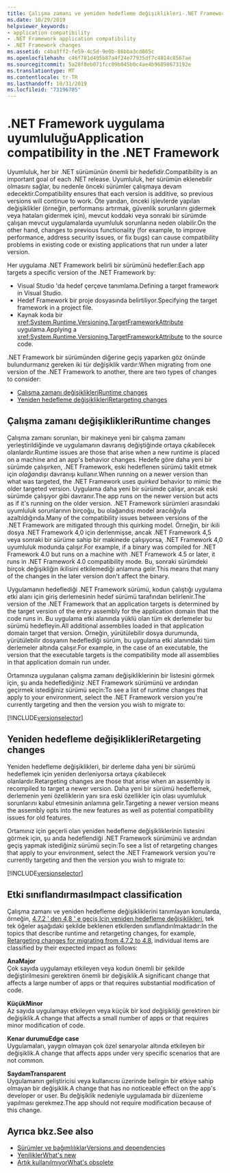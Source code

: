 ```yaml
---
title: Çalışma zamanı ve yeniden hedefleme değişiklikleri-.NET Framework
ms.date: 10/29/2019
helpviewer_keywords:
- application compatibility
- .NET Framework application compatibility
- .NET Framework changes
ms.assetid: c4ba3ff2-fe59-4c5d-9e0b-86bba3cd865c
ms.openlocfilehash: c46f781d495b87a4f24e77935df7c4814c8567ae
ms.sourcegitcommit: 5a28f8eb071fcc09b045b0c4ae4b96898673192e
ms.translationtype: MT
ms.contentlocale: tr-TR
ms.lasthandoff: 10/31/2019
ms.locfileid: "73196705"
---
```

# <a name="application-compatibility-in-the-net-framework"></a><span data-ttu-id="5aa58-102">.NET Framework uygulama uyumluluğu</span><span class="sxs-lookup"><span data-stu-id="5aa58-102">Application compatibility in the .NET Framework</span></span>

<span data-ttu-id="5aa58-103">Uyumluluk, her bir .NET sürümünün önemli bir hedefidir.</span><span class="sxs-lookup"><span data-stu-id="5aa58-103">Compatibility is an important goal of each .NET release.</span></span> <span data-ttu-id="5aa58-104">Uyumluluk, her sürümün eklenebilir olmasını sağlar, bu nedenle önceki sürümler çalışmaya devam edecektir.</span><span class="sxs-lookup"><span data-stu-id="5aa58-104">Compatibility ensures that each version is additive, so previous versions will continue to work.</span></span> <span data-ttu-id="5aa58-105">Öte yandan, önceki işlevlerde yapılan değişiklikler (örneğin, performansı artırmak, güvenlik sorunlarını gidermek veya hataları gidermek için), mevcut koddaki veya sonraki bir sürümde çalışan mevcut uygulamalarda uyumluluk sorunlarına neden olabilir.</span><span class="sxs-lookup"><span data-stu-id="5aa58-105">On the other hand, changes to previous functionality (for example, to improve performance, address security issues, or fix bugs) can cause compatibility problems in existing code or existing applications that run under a later version.</span></span>

<span data-ttu-id="5aa58-106">Her uygulama .NET Framework belirli bir sürümünü hedefler:</span><span class="sxs-lookup"><span data-stu-id="5aa58-106">Each app targets a specific version of the .NET Framework by:</span></span>

- <span data-ttu-id="5aa58-107">Visual Studio 'da hedef çerçeve tanımlama.</span><span class="sxs-lookup"><span data-stu-id="5aa58-107">Defining a target framework in Visual Studio.</span></span>
- <span data-ttu-id="5aa58-108">Hedef Framework bir proje dosyasında belirtiliyor.</span><span class="sxs-lookup"><span data-stu-id="5aa58-108">Specifying the target framework in a project file.</span></span>
- <span data-ttu-id="5aa58-109">Kaynak koda bir <xref:System.Runtime.Versioning.TargetFrameworkAttribute> uygulama.</span><span class="sxs-lookup"><span data-stu-id="5aa58-109">Applying a <xref:System.Runtime.Versioning.TargetFrameworkAttribute> to the source code.</span></span>

<span data-ttu-id="5aa58-110">.NET Framework bir sürümünden diğerine geçiş yaparken göz önünde bulundurmanız gereken iki tür değişiklik vardır:</span><span class="sxs-lookup"><span data-stu-id="5aa58-110">When migrating from one version of the .NET Framework to another, there are two types of changes to consider:</span></span>

- [<span data-ttu-id="5aa58-111">Çalışma zamanı değişiklikleri</span><span class="sxs-lookup"><span data-stu-id="5aa58-111">Runtime changes</span></span>](#runtime-changes)
- [<span data-ttu-id="5aa58-112">Yeniden hedefleme değişiklikleri</span><span class="sxs-lookup"><span data-stu-id="5aa58-112">Retargeting changes</span></span>](#retargeting-changes)

## <a name="runtime-changes"></a><span data-ttu-id="5aa58-113">Çalışma zamanı değişiklikleri</span><span class="sxs-lookup"><span data-stu-id="5aa58-113">Runtime changes</span></span>

<span data-ttu-id="5aa58-114">Çalışma zamanı sorunları, bir makineye yeni bir çalışma zamanı yerleştirildiğinde ve uygulamanın davranış değiştiğinde ortaya çıkabilecek olanlardır.</span><span class="sxs-lookup"><span data-stu-id="5aa58-114">Runtime issues are those that arise when a new runtime is placed on a machine and an app's behavior changes.</span></span> <span data-ttu-id="5aa58-115">Hedefe göre daha yeni bir sürümde çalışırken, .NET Framework, eski hedeflenen sürümü taklit etmek için *olağandışı* davranışı kullanır.</span><span class="sxs-lookup"><span data-stu-id="5aa58-115">When running on a newer version than what was targeted, the .NET Framework uses *quirked* behavior to mimic the older targeted version.</span></span> <span data-ttu-id="5aa58-116">Uygulama daha yeni bir sürümde çalışır, ancak eski sürümde çalışıyor gibi davranır.</span><span class="sxs-lookup"><span data-stu-id="5aa58-116">The app runs on the newer version but acts as if it's running on the older version.</span></span> <span data-ttu-id="5aa58-117">.NET Framework sürümleri arasındaki uyumluluk sorunlarının birçoğu, bu olağandışı model aracılığıyla azaltıldığında.</span><span class="sxs-lookup"><span data-stu-id="5aa58-117">Many of the compatibility issues between versions of the .NET Framework are mitigated through this quirking model.</span></span> <span data-ttu-id="5aa58-118">Örneğin, bir ikili dosya .NET Framework 4,0 için derlenmişse, ancak .NET Framework 4,5 veya sonraki bir sürüme sahip bir makinede çalışıyorsa, .NET Framework 4,0 uyumluluk modunda çalışır.</span><span class="sxs-lookup"><span data-stu-id="5aa58-118">For example, if a binary was compiled for .NET Framework 4.0 but runs on a machine with .NET Framework 4.5 or later, it runs in .NET Framework 4.0 compatibility mode.</span></span> <span data-ttu-id="5aa58-119">Bu, sonraki sürümdeki birçok değişikliğin ikilisini etkilemediği anlamına gelir.</span><span class="sxs-lookup"><span data-stu-id="5aa58-119">This means that many of the changes in the later version don't affect the binary.</span></span>

<span data-ttu-id="5aa58-120">Uygulamanın hedeflediği .NET Framework sürümü, kodun çalıştığı uygulama etki alanı için giriş derlemesinin hedef sürümü tarafından belirlenir.</span><span class="sxs-lookup"><span data-stu-id="5aa58-120">The version of the .NET Framework that an application targets is determined by the target version of the entry assembly for the application domain that the code runs in.</span></span> <span data-ttu-id="5aa58-121">Bu uygulama etki alanında yüklü olan tüm ek derlemeler bu sürümü hedefleyin.</span><span class="sxs-lookup"><span data-stu-id="5aa58-121">All additional assemblies loaded in that application domain target that version.</span></span> <span data-ttu-id="5aa58-122">Örneğin, yürütülebilir dosya durumunda, yürütülebilir dosyanın hedeflediği sürüm, bu uygulama etki alanındaki tüm derlemeler altında çalışır.</span><span class="sxs-lookup"><span data-stu-id="5aa58-122">For example, in the case of an executable, the version that the executable targets is the compatibility mode all assemblies in that application domain run under.</span></span>

<span data-ttu-id="5aa58-123">Ortamınıza uygulanan çalışma zamanı değişikliklerinin bir listesini görmek için, şu anda hedeflediğiniz .NET Framework sürümünü ve ardından geçirmek istediğiniz sürümü seçin:</span><span class="sxs-lookup"><span data-stu-id="5aa58-123">To see a list of runtime changes that apply to your environment, select the .NET Framework version you're currently targeting and then the version you wish to migrate to:</span></span>

[!INCLUDE[versionselector](../../../includes/migration-guide/runtime/versionselector.md)]

## <a name="retargeting-changes"></a><span data-ttu-id="5aa58-124">Yeniden hedefleme değişiklikleri</span><span class="sxs-lookup"><span data-stu-id="5aa58-124">Retargeting changes</span></span>

<span data-ttu-id="5aa58-125">Yeniden hedefleme değişiklikleri, bir derleme daha yeni bir sürümü hedeflemek için yeniden derleniyorsa ortaya çıkabilecek olanlardır.</span><span class="sxs-lookup"><span data-stu-id="5aa58-125">Retargeting changes are those that arise when an assembly is recompiled to target a newer version.</span></span> <span data-ttu-id="5aa58-126">Daha yeni bir sürümü hedeflemek, derlemenin yeni özelliklerin yanı sıra eski özellikler için olası uyumluluk sorunlarını kabul etmesinin anlamına gelir.</span><span class="sxs-lookup"><span data-stu-id="5aa58-126">Targeting a newer version means the assembly opts into the new features as well as potential compatibility issues for old features.</span></span>

<span data-ttu-id="5aa58-127">Ortamınız için geçerli olan yeniden hedefleme değişikliklerinin listesini görmek için, şu anda hedeflendiği .NET Framework sürümünü ve ardından geçiş yapmak istediğiniz sürümü seçin:</span><span class="sxs-lookup"><span data-stu-id="5aa58-127">To see a list of retargeting changes that apply to your environment, select the .NET Framework version you're currently targeting and then the version you wish to migrate to:</span></span>

[!INCLUDE[versionselector](../../../includes/migration-guide/retargeting/versionselector.md)]

## <a name="impact-classification"></a><span data-ttu-id="5aa58-128">Etki sınıflandırması</span><span class="sxs-lookup"><span data-stu-id="5aa58-128">Impact classification</span></span>

<span data-ttu-id="5aa58-129">Çalışma zamanı ve yeniden hedefleme değişikliklerini tanımlayan konularda, örneğin, [4.7.2 ' den 4,8 ' e geçiş Için yeniden hedefleme değişiklikleri](retargeting/4.7.2-4.8.md), tek tek öğeler aşağıdaki şekilde beklenen etkilerden sınıflandırılmaktadır:</span><span class="sxs-lookup"><span data-stu-id="5aa58-129">In the topics that describe runtime and retargeting changes, for example, [Retargeting changes for migrating from 4.7.2 to 4.8](retargeting/4.7.2-4.8.md), individual items are classified by their expected impact as follows:</span></span>

<span data-ttu-id="5aa58-130">**Ana**</span><span class="sxs-lookup"><span data-stu-id="5aa58-130">**Major**</span></span>\
<span data-ttu-id="5aa58-131">Çok sayıda uygulamayı etkileyen veya kodun önemli bir şekilde değiştirilmesini gerektiren önemli bir değişiklik.</span><span class="sxs-lookup"><span data-stu-id="5aa58-131">A significant change that affects a large number of apps or that requires substantial modification of code.</span></span>

<span data-ttu-id="5aa58-132">**Küçük**</span><span class="sxs-lookup"><span data-stu-id="5aa58-132">**Minor**</span></span>\
<span data-ttu-id="5aa58-133">Az sayıda uygulamayı etkileyen veya küçük bir kod değişikliği gerektiren bir değişiklik.</span><span class="sxs-lookup"><span data-stu-id="5aa58-133">A change that affects a small number of apps or that requires minor modification of code.</span></span>

<span data-ttu-id="5aa58-134">**Kenar durumu**</span><span class="sxs-lookup"><span data-stu-id="5aa58-134">**Edge case**</span></span>\
<span data-ttu-id="5aa58-135">Uygulamaları, yaygın olmayan çok özel senaryolar altında etkileyen bir değişiklik.</span><span class="sxs-lookup"><span data-stu-id="5aa58-135">A change that affects apps under very specific scenarios that are not common.</span></span>

<span data-ttu-id="5aa58-136">**Saydam**</span><span class="sxs-lookup"><span data-stu-id="5aa58-136">**Transparent**</span></span>\
<span data-ttu-id="5aa58-137">Uygulamanın geliştiricisi veya kullanıcısı üzerinde belirgin bir etkiye sahip olmayan bir değişiklik.</span><span class="sxs-lookup"><span data-stu-id="5aa58-137">A change that has no noticeable effect on the app's developer or user.</span></span> <span data-ttu-id="5aa58-138">Bu değişiklik nedeniyle uygulamada bir düzenleme yapılması gerekmez.</span><span class="sxs-lookup"><span data-stu-id="5aa58-138">The app should not require modification because of this change.</span></span>

## <a name="see-also"></a><span data-ttu-id="5aa58-139">Ayrıca bkz.</span><span class="sxs-lookup"><span data-stu-id="5aa58-139">See also</span></span>

- [<span data-ttu-id="5aa58-140">Sürümler ve bağımlılıklar</span><span class="sxs-lookup"><span data-stu-id="5aa58-140">Versions and dependencies</span></span>](versions-and-dependencies.md)
- [<span data-ttu-id="5aa58-141">Yenilikler</span><span class="sxs-lookup"><span data-stu-id="5aa58-141">What's new</span></span>](../whats-new/index.md)
- [<span data-ttu-id="5aa58-142">Artık kullanılmıyor</span><span class="sxs-lookup"><span data-stu-id="5aa58-142">What's obsolete</span></span>](../whats-new/whats-obsolete.md)

